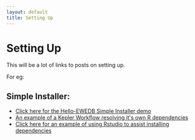 ```yaml
---
layout: default
title: Setting Up
---
```


# Setting Up

This will be a lot of links to posts on setting up.

For eg:

## Simple Installer:
* [Click here for the Hello-EWEDB Simple Installer demo](http://swish-climate-impact-assessment.github.io/2013/05/hello-ewedb/)
* [An example of a Kepler Workflow resolving it's own R dependencies](/tools/ExtractAWAPdata4locations/extract-awap.html)
* [Click here for an example of using Rstudio to assist installing dependencies](http://swish-climate-impact-assessment.github.io/2013/04/set-up-swish-computer/)
